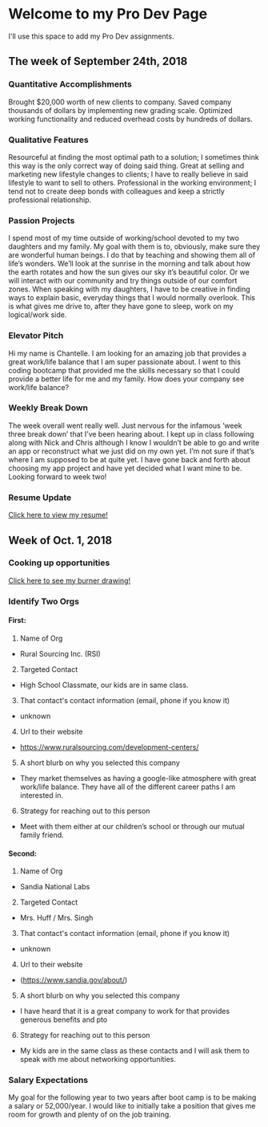 # Welcome to my Pro Dev Page

I'll use this space to add my Pro Dev assignments. 

## The week of September 24th, 2018

### Quantitative Accomplishments

Brought $20,000 worth of new clients to company.
Saved company thousands of dollars by implementing new grading scale.
Optimized working functionality and reduced overhead costs by hundreds of dollars. 

### Qualitative Features

Resourceful at finding the most optimal path to a solution; I sometimes think this way is the only correct way of doing said thing. 
Great at selling and marketing new lifestyle changes to clients; I have to really believe in said lifestyle to want to sell to others.
Professional in the working environment; I tend not to create deep bonds with colleagues and keep a strictly professional relationship.

### Passion Projects

I spend most of my time outside of working/school devoted to my two daughters and my family. My goal with them is to, obviously, make sure they are wonderful human beings. I do that by teaching and showing them all of life’s wonders. We’ll look at the sunrise in the morning and talk about how the earth rotates and how the sun gives our sky it’s beautiful color. Or we will interact with our community and try things outside of our comfort zones. When speaking with my daughters, I have to be creative in finding ways to explain basic, everyday things that I would normally overlook. This is what gives me drive to, after they have gone to sleep, work on my logical/work side. 

### Elevator Pitch

Hi my name is Chantelle. I am looking for an amazing job that provides a great work/life balance that I am super passionate about. I went to this coding bootcamp that provided me the skills necessary so that I could provide a better life for me and my family. How does your company see work/life balance?

### Weekly Break Down 

The week overall went really well. Just nervous for the infamous ‘week three break down’ that I’ve been hearing about. I kept up in class following along with Nick and Chris although I know I wouldn’t be able to go and write an app or reconstruct what we just did on my own yet. I’m not sure if that’s where I am supposed to be at quite yet. I have gone back and forth about choosing my app project and have yet decided what I want mine to be. Looking forward to week two! 


### Resume Update

[Click here to view my resume!](https://drive.google.com/file/d/1tiV-OUfuu1zeyxwmg6l2OX-u-xvH5F9U/view?usp=sharing "My Resume")

## Week of Oct. 1, 2018


### Cooking up opportunities

[Click here to see my burner drawing!](https://drive.google.com/file/d/1gA_vbDYBbH7p5MevQ2CzLq9vHGAWXJ_f/view?usp=sharing "My Burner Drawing")

### Identify Two Orgs

#### First:
1. Name of Org 
- Rural Sourcing Inc. (RSI)
2. Targeted Contact
- High School Classmate, our kids are in same class. 
3. That contact's contact information (email, phone if you know it)
- unknown 
4. Url to their website
- https://www.ruralsourcing.com/development-centers/
5. A short blurb on why you selected this company
- They market themselves as having a google-like atmosphere with great work/life balance. They have all of the different career paths I am interested in.
6. Strategy for reaching out to this person
- Meet with them either at our children’s school or through our mutual family friend.

#### Second:
1. Name of Org
- Sandia National Labs
2. Targeted Contact
- Mrs. Huff / Mrs. Singh
3. That contact's contact information (email, phone if you know it)
- unknown
4. Url to their website
- (https://www.sandia.gov/about/)
5. A short blurb on why you selected this company
- I have heard that it is a great company to work for that provides generous benefits and pto
6. Strategy for reaching out to this person
- My kids are in the same class as these contacts and I will ask them to speak with me about networking opportunities. 

### Salary Expectations

My goal for the following year to two years after boot camp is to be making a salary or 52,000/year.  I would like to initially take a position that gives me room for growth and plenty of on the job training. 



